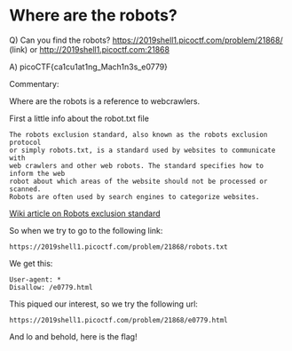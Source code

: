 # Where are the robots?

Q) Can you find the robots? https://2019shell1.picoctf.com/problem/21868/ (link) or http://2019shell1.picoctf.com:21868

A) picoCTF{ca1cu1at1ng_Mach1n3s_e0779}

Commentary:

Where are the robots is a reference to webcrawlers.

First a little info about the robot.txt file
```
The robots exclusion standard, also known as the robots exclusion protocol 
or simply robots.txt, is a standard used by websites to communicate with 
web crawlers and other web robots. The standard specifies how to inform the web 
robot about which areas of the website should not be processed or scanned. 
Robots are often used by search engines to categorize websites.
```
[Wiki article on Robots exclusion standard](https://en.wikipedia.org/wiki/Robots_exclusion_standard)

So when we try to go to the following link:
```
https://2019shell1.picoctf.com/problem/21868/robots.txt
```

We get this:

```
User-agent: *
Disallow: /e0779.html
```

This piqued our interest, so we try the following url:
```
https://2019shell1.picoctf.com/problem/21868/e0779.html
```

And lo and behold, here is the flag!